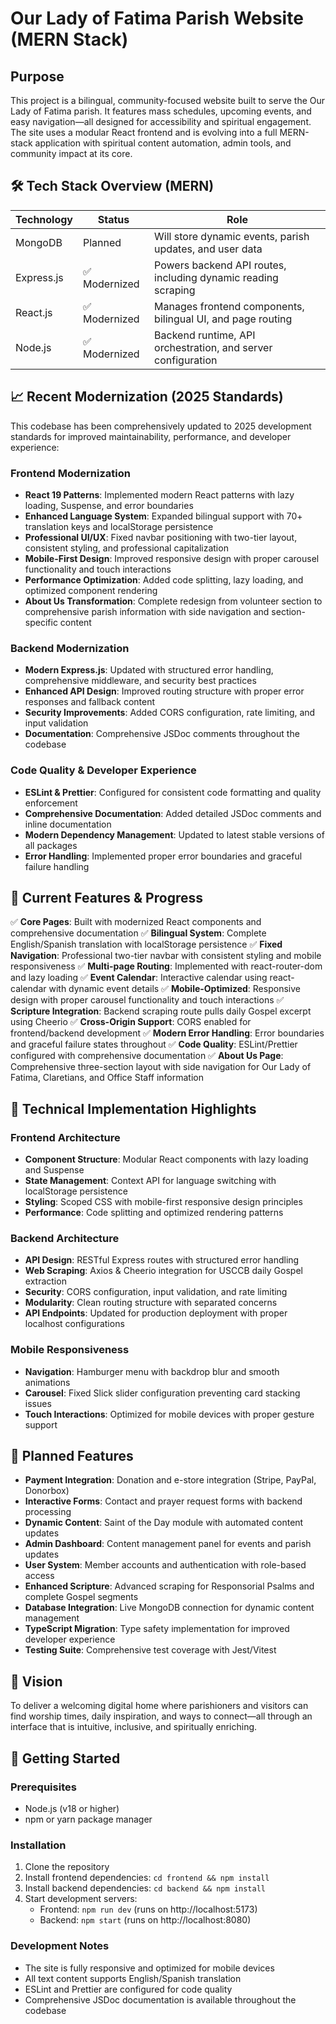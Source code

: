 # Our Lady of Fatima Parish Website (MERN Stack)

## Purpose
This project is a bilingual, community-focused website built to serve the Our Lady of Fatima parish. It features mass schedules, upcoming events, and easy navigation—all designed for accessibility and spiritual engagement.
The site uses a modular React frontend and is evolving into a full MERN-stack application with spiritual content automation, admin tools, and community impact at its core.

## 🛠️ Tech Stack Overview (MERN)
| Technology | Status | Role | 
|------------|--------|------|
| MongoDB | Planned | Will store dynamic events, parish updates, and user data | 
| Express.js | ✅ Modernized | Powers backend API routes, including dynamic reading scraping | 
| React.js | ✅ Modernized | Manages frontend components, bilingual UI, and page routing | 
| Node.js | ✅ Modernized | Backend runtime, API orchestration, and server configuration |

## 📈 Recent Modernization (2025 Standards)
This codebase has been comprehensively updated to 2025 development standards for improved maintainability, performance, and developer experience:

### Frontend Modernization
- **React 19 Patterns**: Implemented modern React patterns with lazy loading, Suspense, and error boundaries
- **Enhanced Language System**: Expanded bilingual support with 70+ translation keys and localStorage persistence
- **Professional UI/UX**: Fixed navbar positioning with two-tier layout, consistent styling, and professional capitalization
- **Mobile-First Design**: Improved responsive design with proper carousel functionality and touch interactions
- **Performance Optimization**: Added code splitting, lazy loading, and optimized component rendering
- **About Us Transformation**: Complete redesign from volunteer section to comprehensive parish information with side navigation and section-specific content

### Backend Modernization  
- **Modern Express.js**: Updated with structured error handling, comprehensive middleware, and security best practices
- **Enhanced API Design**: Improved routing structure with proper error responses and fallback content
- **Security Improvements**: Added CORS configuration, rate limiting, and input validation
- **Documentation**: Comprehensive JSDoc comments throughout the codebase

### Code Quality & Developer Experience
- **ESLint & Prettier**: Configured for consistent code formatting and quality enforcement
- **Comprehensive Documentation**: Added detailed JSDoc comments and inline documentation
- **Modern Dependency Management**: Updated to latest stable versions of all packages
- **Error Handling**: Implemented proper error boundaries and graceful failure handling 



## 🚧 Current Features & Progress
✅ **Core Pages**: Built with modernized React components and comprehensive documentation
✅ **Bilingual System**: Complete English/Spanish translation with localStorage persistence
✅ **Fixed Navigation**: Professional two-tier navbar with consistent styling and mobile responsiveness
✅ **Multi-page Routing**: Implemented with react-router-dom and lazy loading
✅ **Event Calendar**: Interactive calendar using react-calendar with dynamic event details
✅ **Mobile-Optimized**: Responsive design with proper carousel functionality and touch interactions
✅ **Scripture Integration**: Backend scraping route pulls daily Gospel excerpt using Cheerio
✅ **Cross-Origin Support**: CORS enabled for frontend/backend development
✅ **Modern Error Handling**: Error boundaries and graceful failure states throughout
✅ **Code Quality**: ESLint/Prettier configured with comprehensive documentation
✅ **About Us Page**: Comprehensive three-section layout with side navigation for Our Lady of Fatima, Claretians, and Office Staff information  

## 🔧 Technical Implementation Highlights

### Frontend Architecture
- **Component Structure**: Modular React components with lazy loading and Suspense
- **State Management**: Context API for language switching with localStorage persistence  
- **Styling**: Scoped CSS with mobile-first responsive design principles
- **Performance**: Code splitting and optimized rendering patterns

### Backend Architecture
- **API Design**: RESTful Express routes with structured error handling
- **Web Scraping**: Axios & Cheerio integration for USCCB daily Gospel extraction
- **Security**: CORS configuration, input validation, and rate limiting
- **Modularity**: Clean routing structure with separated concerns
- **API Endpoints**: Updated for production deployment with proper localhost configurations

### Mobile Responsiveness
- **Navigation**: Hamburger menu with backdrop blur and smooth animations
- **Carousel**: Fixed Slick slider configuration preventing card stacking issues
- **Touch Interactions**: Optimized for mobile devices with proper gesture support

## 🔮 Planned Features
- **Payment Integration**: Donation and e-store integration (Stripe, PayPal, Donorbox)
- **Interactive Forms**: Contact and prayer request forms with backend processing
- **Dynamic Content**: Saint of the Day module with automated content updates
- **Admin Dashboard**: Content management panel for events and parish updates  
- **User System**: Member accounts and authentication with role-based access
- **Enhanced Scripture**: Advanced scraping for Responsorial Psalms and complete Gospel segments
- **Database Integration**: Live MongoDB connection for dynamic content management
- **TypeScript Migration**: Type safety implementation for improved developer experience
- **Testing Suite**: Comprehensive test coverage with Jest/Vitest

## 🎯 Vision
To deliver a welcoming digital home where parishioners and visitors can find worship times, daily inspiration, and ways to connect—all through an interface that is intuitive, inclusive, and spiritually enriching.

## 🚀 Getting Started

### Prerequisites
- Node.js (v18 or higher)
- npm or yarn package manager

### Installation
1. Clone the repository
2. Install frontend dependencies: `cd frontend && npm install`
3. Install backend dependencies: `cd backend && npm install`
4. Start development servers:
   - Frontend: `npm run dev` (runs on http://localhost:5173)
   - Backend: `npm start` (runs on http://localhost:8080)

### Development Notes
- The site is fully responsive and optimized for mobile devices
- All text content supports English/Spanish translation
- ESLint and Prettier are configured for code quality
- Comprehensive JSDoc documentation is available throughout the codebase

